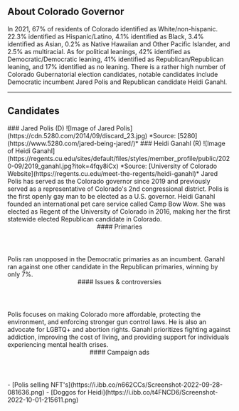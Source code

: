 ## About Colorado Governor
In 2021, 67% of residents of Colorado identified as White/non-hispanic. 22.3% identified as Hispanic/Latino, 4.1% identified as Black, 3.4% identified as Asian, 0.2% as Native Hawaiian and Other Pacific Islander, and 2.5% as multiracial. As for political leanings, 42% identified as Democratic/Democratic leaning, 41% identified as Republican/Republican leaning, and 17% identified as no leaning. There is a rather high number of Colorado Gubernatorial election candidates, notable candidates include Democratic incumbent Jared Polis and Republican candidate Heidi Ganahl. 


---

## Candidates

<Grid>
  <Box>
    ### Jared Polis (D)
    ![Image of Jared Polis](https://cdn.5280.com/2014/09/discard_23.jpg)
    *Source: [5280](https://www.5280.com/jared-being-jared/)*
  </Box>
  <Box>
    ### Heidi Ganahl (R)
    ![Image of Heidi Ganahl](https://regents.cu.edu/sites/default/files/styles/member_profile/public/2020-09/2019_ganahl.jpg?itok=4fqy8iCx)
    *Source: [University of Colorado Website](https://regents.cu.edu/meet-the-regents/heidi-ganahl)*
  </Box>

  <Box>
	Jared Polis has served as the Colorado governor since 2019 and previously served as a representative of Colorado's 2nd congressional district. Polis is the first openly gay man to be elected as a U.S. governor. 

  </Box>
  <Box>
	Heidi Ganahl founded an international pet care service called Camp Bow Wow. She was elected as Regent of the University of Colorado in 2016, making her the first statewide elected Republican candidate in Colorado.  
  </Box>
  <Header>
    #### Primaries
  </Header>
  <Box>
	Polis ran unopposed in the Democratic primaries as an incumbent. 
  </Box>
  <Box>
	Ganahl ran against one other candidate in the Republican primaries, winning by only 7%. 
  </Box>

  <Header>
    #### Issues & controversies
  </Header>
  <WideBox>
	Polis focuses on making Colorado more affordable, protecting the environment, and enforcing stronger gun control laws. He is also an advocate for LGBTQ+ and abortion rights. Ganahl prioritizes fighting against addiction, improving the cost of living, and providing support for individuals experiencing mental health crises. 
  </WideBox>
 
  <Header>
    #### Campaign ads
  </Header>
  <Box>
    - [Polis selling NFT's](https://i.ibb.co/n662CCs/Screenshot-2022-09-28-081636.png)
  </Box>
  <Box>
    - [Doggos for Heidi](https://i.ibb.co/t4FNCD6/Screenshot-2022-10-01-215611.png)
  </Box>
</Grid>
